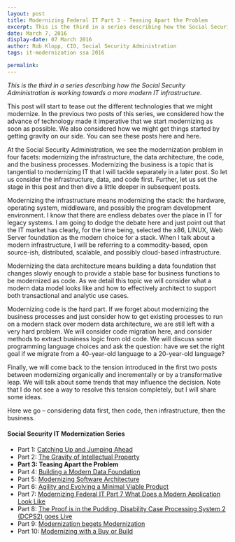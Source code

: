 ```yaml
---
layout: post
title: Modernizing Federal IT Part 3 - Teasing Apart the Problem
excerpt: This is the third in a series describing how the Social Security Administration is working towards a more modern IT infrastructure.
date: March 7, 2016
display-date: 07 March 2016
author: Rob Klopp, CIO, Social Security Administration
tags: it-modernization ssa 2016

permalink: 
---
```

_This is the third in a series describing how the Social Security Administration is working towards a more modern IT infrastructure._

This post will start to tease out the different technologies that we might modernize. In the previous two posts of this series, we considered how the advance of technology made it imperative that we start modernizing as soon as possible. We also considered how we might get things started by getting gravity on our side. You can see these posts here and here.

At the Social Security Administration, we see the modernization problem in four facets: modernizing the infrastructure, the data architecture, the code, and the business processes. Modernizing the business is a topic that is tangential to modernizing IT that I will tackle separately in a later post. So let us consider the infrastructure, data, and code first. Further, let us set the stage in this post and then dive a little deeper in subsequent posts.

Modernizing the infrastructure means modernizing the stack: the hardware, operating system, middleware, and possibly the program development environment. I know that there are endless debates over the place in IT for legacy systems. I am going to dodge the debate here and just point out that the IT market has clearly, for the time being, selected the x86, LINUX, Web Server foundation as the modern choice for a stack. When I talk about a modern infrastructure, I will be referring to a commodity-based, open source-ish, distributed, scalable, and possibly cloud-based infrastructure.

Modernizing the data architecture means building a data foundation that changes slowly enough to provide a stable base for business functions to be modernized as code. As we detail this topic we will consider what a modern data model looks like and how to effectively architect to support both transactional and analytic use cases.

Modernizing code is the hard part. If we forget about modernizing the business processes and just consider how to get existing processes to run on a modern stack over modern data architecture, we are still left with a very hard problem. We will consider code migration here, and consider methods to extract business logic from old code. We will discuss some programming language choices and ask the question: have we set the right goal if we migrate from a 40-year-old language to a 20-year-old language?

Finally, we will come back to the tension introduced in the first two posts between modernizing organically and incrementally or by a transformative leap. We will talk about some trends that may influence the decision. Note that I do not see a way to resolve this tension completely, but I will share some ideas.

Here we go – considering data first, then code, then infrastructure, then the business.

#### Social Security IT Modernization Series
* Part 1: [Catching Up and Jumping Ahead]({{site.baseurl}}/2015/12/10/ssa-modernization-1.html)
* Part 2: [The Gravity of Intellectual Property]({{site.baseurl}}/2016/01/19/ssa-modernization-2.html)
* **Part 3: Teasing Apart the Problem**
* Part 4: [Building a Modern Data Foundation]({{site.baseurl}}/2016/03/21/ssa-modernization-4.html)
* Part 5: [Modernizing Software Architecture]({{site.baseurl}}/2016/05/23/ssa-modernization-5.html)
* Part 6: [Agility and Evolving a Minimal Viable Product]({{site.baseurl}}/2016/11/07/ssa-modernization-6.html)
* Part 7: [Modernizing Federal IT Part 7 What Does a Modern Application Look Like]({{site.baseurl}}/2016/11/22/ssa-modernization-7.html)
* Part 8: [The Proof is in the Pudding, Disability Case Processing System 2 (DCPS2) goes Live]({{site.baseurl}}/2017/01/09/ssa-modernization-8.html)
* Part 9: [Modernization begets Modernization]({{site.baseurl}}/2017/03/27/ssa-modernization-9.html)
* Part 10: [Modernizing with a Buy or Build]({{site.baseurl}}/2017/04/14/ssa-modernization-10.html)
